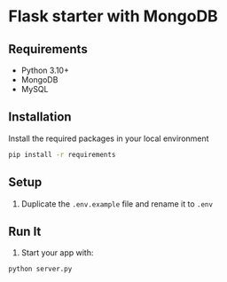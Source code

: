 # Flask starter with MongoDB

## Requirements

- Python 3.10+
- MongoDB
- MySQL

## Installation

Install the required packages in your local environment

```bash
pip install -r requirements
```

## Setup

1. Duplicate the `.env.example` file and rename it to `.env`

## Run It

1. Start your app with:

```bash
python server.py
```
